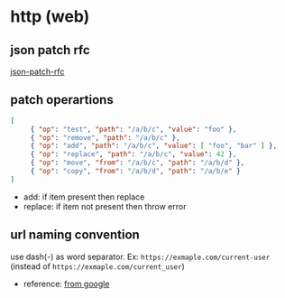 # http (web)

## json patch rfc

[json-patch-rfc](https://www.rfc-editor.org/rfc/rfc6902)

## patch operartions

```json
[
     { "op": "test", "path": "/a/b/c", "value": "foo" },
     { "op": "remove", "path": "/a/b/c" },
     { "op": "add", "path": "/a/b/c", "value": [ "foo", "bar" ] },
     { "op": "replace", "path": "/a/b/c", "value": 42 },
     { "op": "move", "from": "/a/b/c", "path": "/a/b/d" },
     { "op": "copy", "from": "/a/b/d", "path": "/a/b/e" }
]
```

- add: if item present then replace
- replace: if item not present then throw error

## url naming convention
use dash(-) as word separator. Ex: `https://exmaple.com/current-user` (instead of `https://exmaple.com/current_user`)
- reference: [from google](https://developers.google.com/search/docs/crawling-indexing/url-structure)


